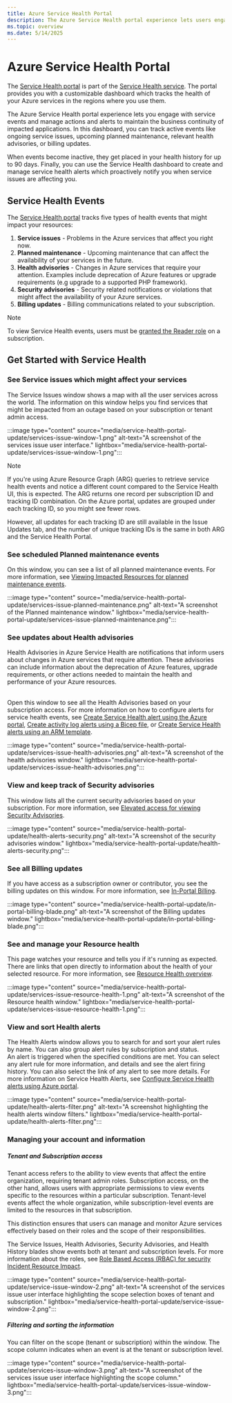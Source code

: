 ```yaml
---
title: Azure Service Health Portal
description: The Azure Service Health portal experience lets users engage with service events and manage actions to maintain the business continuity of impacted applications.
ms.topic: overview
ms.date: 5/14/2025
---
```


# Azure Service Health Portal
The [Service Health portal](https://portal.azure.com/#view/Microsoft_Azure_Health/AzureHealthBrowseBlade/~/serviceIssues) is part of the [Service Health service](overview.md). The portal provides you with a customizable dashboard which tracks the health of your Azure services in the regions where you use them. 

The Azure Service Health portal experience lets you engage with service events and manage actions and alerts to maintain the business continuity of impacted applications. In this dashboard, you can track active events like ongoing service issues, upcoming planned maintenance, relevant health advisories, or billing updates. 

When events become inactive, they get placed in your health history for up to 90 days. Finally, you can use the Service Health dashboard to create and manage service health alerts which proactively notify you when service issues are affecting you.

## Service Health Events

The [Service Health portal](https://portal.azure.com/#view/Microsoft_Azure_Health/AzureHealthBrowseBlade/~/serviceIssues) tracks five types of health events that might impact your resources:

1. **Service issues** - Problems in the Azure services that affect you right now. 
2. **Planned maintenance** - Upcoming maintenance that can affect the availability of your services in the future.  
3. **Health advisories** - Changes in Azure services that require your attention. Examples include deprecation of Azure features or upgrade requirements (e.g upgrade to a supported PHP framework).
4. **Security advisories** - Security related notifications or violations that might affect the availability of your Azure services.
1. **Billing updates** - Billing communications related to your subscription.

> [!NOTE]
> To view Service Health events, users must be [granted the Reader role](/azure/role-based-access-control/role-assignments-portal) on a subscription.


## Get Started with Service Health


### See Service issues which might affect your services
The Service Issues window shows a map with all the user services across the world. The information on this window helps you find services that might be impacted from an outage based on your subscription or tenant admin access.

:::image type="content" source="media/service-health-portal-update/services-issue-window-1.png" alt-text="A screenshot of the services issue user interface." lightbox="media/service-health-portal-update/services-issue-window-1.png":::



> [!NOTE]
>If you're using Azure Resource Graph (ARG) queries to retrieve service health events and notice a different count compared to the Service Health UI, this is expected. The ARG returns one record per subscription ID and tracking ID combination. On the Azure portal, updates are grouped under each tracking ID, so you might see fewer rows.
>
>However, all updates for each tracking ID are still available in the Issue Updates tab, and the number of unique tracking IDs is the same in both ARG and the Service Health Portal.


<!--
##### Issues Details
The issues details look and feel has been updated, for better readability. 
-->

### See scheduled Planned maintenance events

On this window, you can see a list of all planned maintenance events. For more information, see [Viewing Impacted Resources for planned maintenance events](impacted-resources-planned-maintenance.md).

:::image type="content" source="media/service-health-portal-update/services-issue-planned-maintenance.png" alt-text="A screenshot of the Planned maintenance window." lightbox="media/service-health-portal-update/services-issue-planned-maintenance.png":::

### See updates about Health advisories
Health Advisories in Azure Service Health are notifications that inform users about changes in Azure services that require attention. These advisories can include information about the deprecation of Azure features, upgrade requirements, or other actions needed to maintain the health and performance of your Azure resources.

<br>Open this window to see all the Health Advisories based on your subscription access. For more information on how to configure alerts for service health events, see [Create Service Health alert using the Azure portal](alerts-activity-log-service-notifications.md), [Create activity log alerts using a Bicep file](alerts-activity-log-service-notifications-bicep.md), or [Create Service Health alerts using an ARM template](alerts-activity-log-service-notifications-arm.md).

:::image type="content" source="media/service-health-portal-update/services-issue-health-advisories.png" alt-text="A screenshot of the health advisories window." lightbox="media/service-health-portal-update/services-issue-health-advisories.png":::

### View and keep track of Security advisories
This window lists all the current security advisories based on your subscription. For more information, see [Elevated access for viewing Security Advisories](security-advisories-elevated-access.md).

:::image type="content" source="media/service-health-portal-update/health-alerts-security.png" alt-text="A screenshot of the security advisories window." lightbox="media/service-health-portal-update/health-alerts-security.png":::


### See all Billing updates
If you have access as a subscription owner or contributor, you see the billing updates on this window. For more information, see [In-Portal Billing](billing-elevated-access.md).

:::image type="content" source="media/service-health-portal-update/in-portal-billing-blade.png" alt-text="A screenshot of the Billing updates window." lightbox="media/service-health-portal-update/in-portal-billing-blade.png":::


### See and manage your Resource health
This page watches your resource and tells you if it's running as expected. There are links that open directly to information about the health of your selected resource. For more information, see [Resource Health overview](resource-health-overview.md).

:::image type="content" source="media/service-health-portal-update/services-issue-resource-health-1.png" alt-text="A screenshot of the Resource health window." lightbox="media/service-health-portal-update/services-issue-resource-health-1.png":::

### View and sort Health alerts

The Health Alerts window allows you to search for and sort your alert rules by name. You can also group alert rules by subscription and status. 
<br>An alert is triggered when the specified conditions are met. You can select any alert rule for more information, and details and see the alert firing history. You can also select the link of any alert to see more details. For more information on Service Health Alerts, see [Configure Service Health alerts using Azure portal](alerts-activity-log-service-notifications-portal.md).

:::image type="content" source="media/service-health-portal-update/health-alerts-filter.png" alt-text="A screenshot highlighting the health alerts window filters." lightbox="media/service-health-portal-update/health-alerts-filter.png":::

### Managing your account and information

##### Tenant and Subscription access
Tenant access refers to the ability to view events that affect the entire organization, requiring tenant admin roles. Subscription access, on the other hand, allows users with appropriate permissions to view events specific to the resources within a particular subscription. Tenant-level events affect the whole organization, while subscription-level events are limited to the resources in that subscription. 

This distinction ensures that users can manage and monitor Azure services effectively based on their roles and the scope of their responsibilities. 

The Service Issues, Health Advisories, Security Advisories, and Health History blades show events both at tenant and subscription levels.
For more information about the roles, see [Role Based Access (RBAC) for security Incident Resource Impact](impacted-resources-security.md).  

:::image type="content" source="media/service-health-portal-update/service-issue-window-2.png" alt-text="A screenshot of the services issue user interface highlighting the scope selection boxes of tenant and subscription." lightbox="media/service-health-portal-update/service-issue-window-2.png":::


##### Filtering and sorting the information

You can filter on the scope (tenant or subscription) within the window. The scope column indicates when an event is at the tenant or subscription level.

:::image type="content" source="media/service-health-portal-update/services-issue-window-3.png" alt-text="A screenshot of the services issue user interface highlighting the scope column." lightbox="media/service-health-portal-update/services-issue-window-3.png":::

<!--
:::image type="content" source="media/service-health-portal-update/services-issue-resource-health-alerts.png" alt-text="A screenshot of the health alerts blade." lightbox="media/service-health-portal-update/services-issue-resource-health-alerts.png":::
-->


